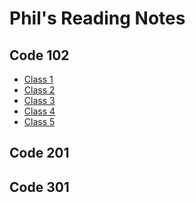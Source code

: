 # Phil's Reading Notes

## Code 102
- [Class 1](Code-102/class-1.md)
- [Class 2]()
- [Class 3]()
- [Class 4]()
- [Class 5]()
## Code 201

## Code 301
